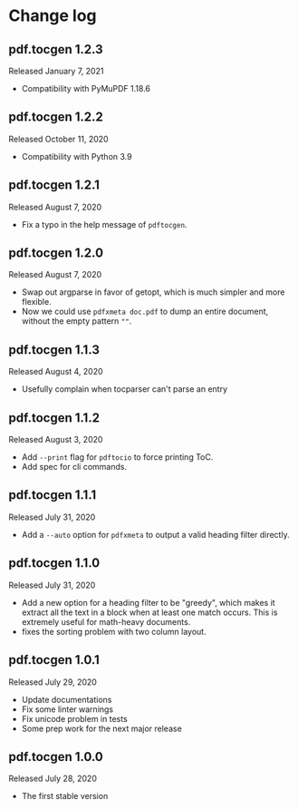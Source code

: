Change log
==========

pdf.tocgen 1.2.3
----------------

Released January 7, 2021

- Compatibility with PyMuPDF 1.18.6

pdf.tocgen 1.2.2
----------------

Released October 11, 2020

- Compatibility with Python 3.9

pdf.tocgen 1.2.1
----------------

Released August 7, 2020

- Fix a typo in the help message of `pdftocgen`.

pdf.tocgen 1.2.0
----------------

Released August 7, 2020

- Swap out argparse in favor of getopt, which is much simpler and more
  flexible.
- Now we could use `pdfxmeta doc.pdf` to dump an entire document, without the
  empty pattern `""`.

pdf.tocgen 1.1.3
----------------

Released August 4, 2020

- Usefully complain when tocparser can't parse an entry

pdf.tocgen 1.1.2
----------------

Released August 3, 2020

- Add `--print` flag for `pdftocio` to force printing ToC.
- Add spec for cli commands.

pdf.tocgen 1.1.1
----------------

Released July 31, 2020

- Add a `--auto` option for `pdfxmeta` to output a valid heading filter directly.

pdf.tocgen 1.1.0
----------------

Released July 31, 2020

- Add a new option for a heading filter to be "greedy", which makes it extract
  all the text in a block when at least one match occurs. This is extremely
  useful for math-heavy documents.
- fixes the sorting problem with two column layout.

pdf.tocgen 1.0.1
----------------

Released July 29, 2020

- Update documentations
- Fix some linter warnings
- Fix unicode problem in tests
- Some prep work for the next major release

pdf.tocgen 1.0.0
----------------

Released July 28, 2020

- The first stable version
